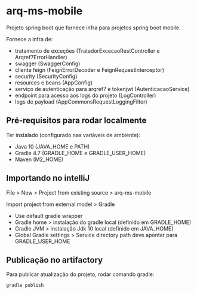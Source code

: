 # arq-ms-mobile

Projeto spring boot que fornece infra para projetos spring boot mobile.

Fornece a infra de:
- tratamento de exceções (TratadorExcecaoRestController e Arqref7ErrorHandler)
- swagger (SwaggerConfig)
- cliente feign (FeignErrorDecoder e FeignRequestInterceptor)
- security (SecurityConfig)
- resources e beans (AppConfig)
- serviço de autenticação para arqref7 e tokenjwt (AutenticacaoService)
- endpoint para acesso aos logs do projeto (LogController)
- logs de payload (AppCommonsRequestLoggingFilter)

## Pré-requisitos para rodar localmente

Ter instalado (configurado nas variáveis de ambiente):
- Java 10 (JAVA_HOME e PATH)
- Gradle 4.7 (GRADLE_HOME e GRADLE_USER_HOME)
- Maven (M2_HOME)


## Importando no intelliJ

File > New > Project from existing source > arq-ms-mobile 

Import project from external model > Gradle

- Use default gradle wrapper
- Gradle home > instalação do gradle local (definido em GRADLE_HOME)
- Gradle JVM > instalação Jdk 10 local (definido em JAVA_HOME)
- Global Gradle settings > Service directory path deve apontar para GRADLE_USER_HOME 


## Publicação no artifactory

Para publicar atualização do projeto, rodar comando gradle:

    gradle publish